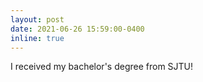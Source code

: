 ```yaml
---
layout: post
date: 2021-06-26 15:59:00-0400
inline: true
---
```


I received my bachelor's degree from SJTU!
